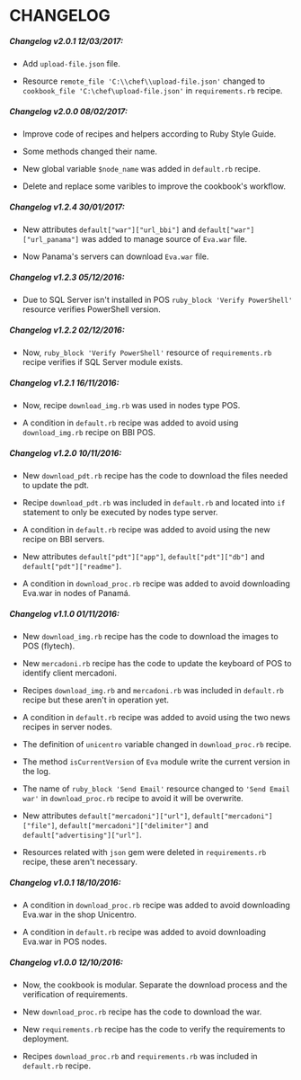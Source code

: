 # CHANGELOG

##### Changelog v2.0.1 12/03/2017:

- Add `upload-file.json` file.

- Resource `remote_file 'C:\\chef\\upload-file.json'` changed to `cookbook_file 'C:\chef\upload-file.json'` in `requirements.rb` recipe.

##### Changelog v2.0.0 08/02/2017:

- Improve code of recipes and helpers according to Ruby Style Guide.

- Some methods changed their name.

- New global variable `$node_name` was added in `default.rb` recipe.

- Delete and replace some varibles to improve the cookbook's workflow.

##### Changelog v1.2.4 30/01/2017:

- New attributes `default["war"]["url_bbi"]` and `default["war"]["url_panama"]` was added to manage source of `Eva.war` file.

- Now Panama's servers can download `Eva.war` file.

##### Changelog v1.2.3 05/12/2016:

- Due to SQL Server isn't installed in POS `ruby_block 'Verify PowerShell'` resource verifies PowerShell version.

##### Changelog v1.2.2 02/12/2016:

- Now, `ruby_block 'Verify PowerShell'` resource of `requirements.rb` recipe verifies if SQL Server module exists.

##### Changelog v1.2.1 16/11/2016:

- Now, recipe `download_img.rb` was used in nodes type POS.

- A condition in `default.rb` recipe was added to avoid using `download_img.rb` recipe on BBI POS.

##### Changelog v1.2.0 10/11/2016:

- New `download_pdt.rb` recipe has the code to download the files needed to update the pdt.

- Recipe `download_pdt.rb` was included in `default.rb` and located into `if` statement to only be executed by nodes type server.

- A condition in `default.rb` recipe was added to avoid using the new recipe on BBI servers.

- New attributes `default["pdt"]["app"]`, `default["pdt"]["db"]` and `default["pdt"]["readme"]`.

- A condition in `download_proc.rb` recipe was added to avoid downloading Eva.war in nodes of Panamá.

##### Changelog v1.1.0 01/11/2016:

- New `download_img.rb` recipe has the code to download the images to POS (flytech).

- New `mercadoni.rb` recipe has the code to update the keyboard of POS to identify client mercadoni.

- Recipes `download_img.rb` and `mercadoni.rb` was included in `default.rb` recipe but these aren't in operation yet.

- A condition in `default.rb` recipe was added to avoid using the two news recipes in server nodes.

- The definition of `unicentro` variable changed in `download_proc.rb` recipe.

- The method `isCurrentVersion` of `Eva` module write the current version in the log.

- The name of `ruby_block 'Send Email'` resource changed to `'Send Email war'` in `download_proc.rb` recipe to avoid it will be overwrite.

- New attributes `default["mercadoni"]["url"]`, `default["mercadoni"]["file"]`, `default["mercadoni"]["delimiter"]` and `default["advertising"]["url"]`.

- Resources related with `json` gem were deleted in `requirements.rb` recipe, these aren't necessary.

##### Changelog v1.0.1 18/10/2016:

- A condition in `download_proc.rb` recipe was added to avoid downloading Eva.war in the shop Unicentro.

- A condition in `default.rb` recipe was added to avoid downloading Eva.war in POS nodes.

##### Changelog v1.0.0 12/10/2016:

- Now, the cookbook is modular. Separate the download process and the verification of requirements.

- New `download_proc.rb` recipe has the code to download the war.

- New `requirements.rb` recipe has the code to verify the requirements to deployment.

- Recipes `download_proc.rb` and `requirements.rb` was included in `default.rb` recipe.
